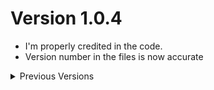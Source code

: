 
# Version 1.0.4
- I'm properly credited in the code.
- Version number in the files is now accurate

<details>
<summary>Previous Versions</summary>

# Version 1.0.3
- Should be actually fixed now! I'm very sorry, I just uploaded the wrong files for version 1.0.2

# Version 1.0.2
- Made it so if the assetbundles folder is missing, it'll read the main mod folder instead. Thank you very much Squibtastic for helping with it! Should now work when using an installer!

# Version 1.0.1
- Changed the dll name to ToothlessDanceEmote.dll
- Removed useless debug code made in the example I used
- Added a changelog
- Hopefully works now, since Thunderstore wasn't keeping any of the subfolders when using an installer before

# Version 1.0.0
- First Release
</details>